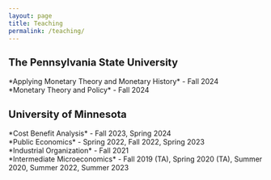```yaml
---
layout: page
title: Teaching
permalink: /teaching/
---
```


<h2 style="font-size: 20px; font-weight: bold;">The Pennsylvania State University</h2>
*Applying Monetary Theory and Monetary History* - Fall 2024<br>
*Monetary Theory and Policy* - Fall 2024 

<h2 style="font-size: 20px; font-weight: bold;">University of Minnesota</h2>
*Cost Benefit Analysis* - Fall 2023, Spring 2024<br>
*Public Economics* - Spring 2022, Fall 2022, Spring 2023<br>
*Industrial Organization* - Fall 2021<br>
*Intermediate Microeconomics* - Fall 2019 (TA), Spring 2020 (TA), Summer 2020, Summer 2022, Summer 2023 

